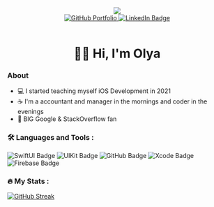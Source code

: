 
<div id="header" align="center">
  <img src="https://media.giphy.com/media/v1.Y2lkPTc5MGI3NjExMnRibGs5eTJydWhpdnRmOGMwd2IxcmZrNGRtbndqNjh5NGx3Njh2eCZlcD12MV9pbnRlcm5hbF9naWZfYnlfaWQmY3Q9Zw/hpXdHPfFI5wTABdDx9/giphy.gif"/>
   
</div>

<div id="badges" align="center">
  <a href="https://github.com/bolyaolya/iOS_developer_portfolio">
    <img src="https://img.shields.io/badge/Portfolio-black?style=for-the-badge&logo=github&logoColor=white" alt="GitHub Portfolio"/>
  </a>
  <a href="https://www.linkedin.com/in/olga-boyko/">
    <img src="https://img.shields.io/badge/LinkedIn-blue?style=for-the-badge&logo=linkedin&logoColor=white" alt="LinkedIn Badge"/>
  </a>
</div>
<br>
<h1 align="center">👋🏻 Hi, I'm Olya</h1>

### About
- 💻 I started teaching myself iOS Development in 2021
- ☕️ I'm a accountant and manager in the mornings and coder in the evenings
- 🫶 BIG Google & StackOverflow fan

### :hammer_and_wrench: Languages and Tools :
<div>
  <img src="https://img.shields.io/badge/SwiftUI-white?style=for-the-badge&logo=swift&logoColor=%23F05138" alt="SwiftUI Badge"/>
  <img src="https://img.shields.io/badge/UIKit-white?style=for-the-badge&logo=uikit&logoColor=%232396F3" alt="UIKit Badge"/>
 <img src="https://img.shields.io/badge/github-white?style=for-the-badge&logo=github&logoColor=%23181717" alt="GitHub Badge"/>
  <img src="https://img.shields.io/badge/Xcode-white?style=for-the-badge&logo=xcode&logoColor=%23147EFB" alt="Xcode Badge"/>
  <img src="https://img.shields.io/badge/Firebase-white?style=for-the-badge&logo=Firebase&logoColor=%23FFCA28" alt="Firebase Badge"/>
</div>

### :fire: My Stats :
[![GitHub Streak](http://github-readme-streak-stats.herokuapp.com?user=bolyaolya&theme=dark&background=000000)](https://git.io/streak-stats)
